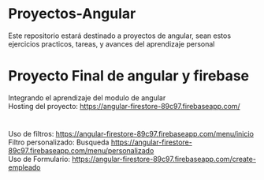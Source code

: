 # Proyectos-Angular
Este repositorio estará destinado a proyectos de angular, sean estos ejercicios practicos, tareas, y avances del aprendizaje personal

# Proyecto Final de angular y firebase
Integrando el aprendizaje del modulo de angular <br>
Hosting del proyecto: https://angular-firestore-89c97.firebaseapp.com/ 
#
Uso de filtros: https://angular-firestore-89c97.firebaseapp.com/menu/inicio <br>
Filtro personalizado: Busqueda https://angular-firestore-89c97.firebaseapp.com/menu/personalizado <br>
Uso de Formulario: https://angular-firestore-89c97.firebaseapp.com/create-empleado
